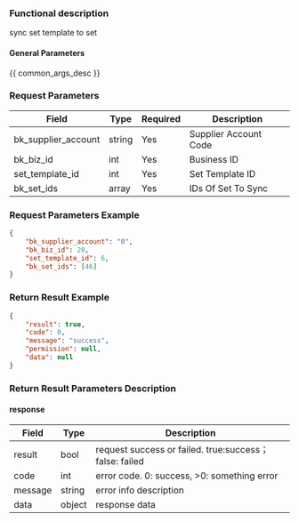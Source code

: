 ### Functional description

sync set template to set

#### General Parameters

{{ common_args_desc }}

### Request Parameters

| Field               | Type   | Required | Description              |
| ------------------- | ------ | -------- | ------------------------ |
| bk_supplier_account | string | Yes      | Supplier Account Code    |
| bk_biz_id           | int    | Yes      | Business ID              |
| set_template_id     | int    | Yes      | Set Template ID          |
| bk_set_ids          | array  | Yes      | IDs Of Set To Sync       |


### Request Parameters Example

```json
{
    "bk_supplier_account": "0",
    "bk_biz_id": 20,
    "set_template_id": 6,
    "bk_set_ids": [46]
}
```

### Return Result Example

```json
{
    "result": true,
    "code": 0,
    "message": "success",
    "permission": null,
    "data": null
}
```

### Return Result Parameters Description

#### response

| Field   | Type   | Description                                            |
| ------- | ------ | ------------------------------------------------------ |
| result  | bool   | request success or failed. true:success；false: failed |
| code    | int    | error code. 0: success, >0: something error            |
| message | string | error info description                                 |
| data    | object | response data                                          |
